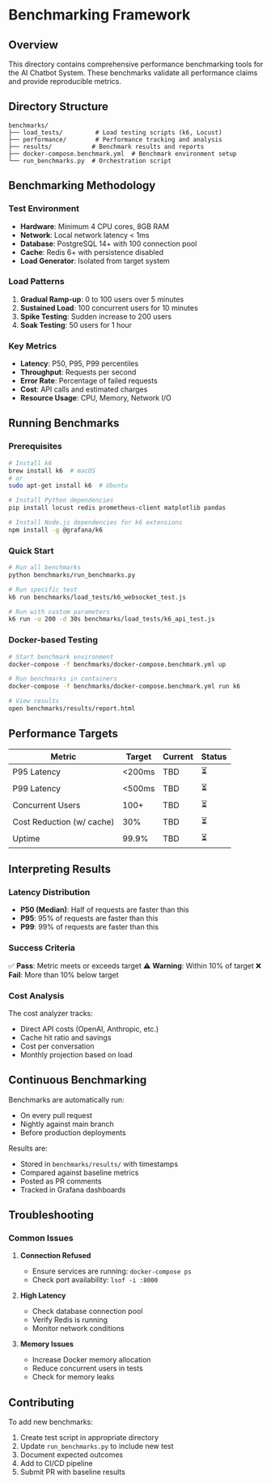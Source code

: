 # Benchmarking Framework

## Overview
This directory contains comprehensive performance benchmarking tools for the AI Chatbot System. These benchmarks validate all performance claims and provide reproducible metrics.

## Directory Structure
```
benchmarks/
├── load_tests/         # Load testing scripts (k6, Locust)
├── performance/        # Performance tracking and analysis
├── results/           # Benchmark results and reports
├── docker-compose.benchmark.yml  # Benchmark environment setup
└── run_benchmarks.py  # Orchestration script
```

## Benchmarking Methodology

### Test Environment
- **Hardware**: Minimum 4 CPU cores, 8GB RAM
- **Network**: Local network latency < 1ms
- **Database**: PostgreSQL 14+ with 100 connection pool
- **Cache**: Redis 6+ with persistence disabled
- **Load Generator**: Isolated from target system

### Load Patterns
1. **Gradual Ramp-up**: 0 to 100 users over 5 minutes
2. **Sustained Load**: 100 concurrent users for 10 minutes
3. **Spike Testing**: Sudden increase to 200 users
4. **Soak Testing**: 50 users for 1 hour

### Key Metrics
- **Latency**: P50, P95, P99 percentiles
- **Throughput**: Requests per second
- **Error Rate**: Percentage of failed requests
- **Cost**: API calls and estimated charges
- **Resource Usage**: CPU, Memory, Network I/O

## Running Benchmarks

### Prerequisites
```bash
# Install k6
brew install k6  # macOS
# or
sudo apt-get install k6  # Ubuntu

# Install Python dependencies
pip install locust redis prometheus-client matplotlib pandas

# Install Node.js dependencies for k6 extensions
npm install -g @grafana/k6
```

### Quick Start
```bash
# Run all benchmarks
python benchmarks/run_benchmarks.py

# Run specific test
k6 run benchmarks/load_tests/k6_websocket_test.js

# Run with custom parameters
k6 run -u 200 -d 30s benchmarks/load_tests/k6_api_test.js
```

### Docker-based Testing
```bash
# Start benchmark environment
docker-compose -f benchmarks/docker-compose.benchmark.yml up

# Run benchmarks in containers
docker-compose -f benchmarks/docker-compose.benchmark.yml run k6

# View results
open benchmarks/results/report.html
```

## Performance Targets

| Metric | Target | Current | Status |
|--------|--------|---------|--------|
| P95 Latency | <200ms | TBD | ⏳ |
| P99 Latency | <500ms | TBD | ⏳ |
| Concurrent Users | 100+ | TBD | ⏳ |
| Cost Reduction (w/ cache) | 30% | TBD | ⏳ |
| Uptime | 99.9% | TBD | ⏳ |

## Interpreting Results

### Latency Distribution
- **P50 (Median)**: Half of requests are faster than this
- **P95**: 95% of requests are faster than this
- **P99**: 99% of requests are faster than this

### Success Criteria
✅ **Pass**: Metric meets or exceeds target
⚠️ **Warning**: Within 10% of target
❌ **Fail**: More than 10% below target

### Cost Analysis
The cost analyzer tracks:
- Direct API costs (OpenAI, Anthropic, etc.)
- Cache hit ratio and savings
- Cost per conversation
- Monthly projection based on load

## Continuous Benchmarking

Benchmarks are automatically run:
- On every pull request
- Nightly against main branch
- Before production deployments

Results are:
- Stored in `benchmarks/results/` with timestamps
- Compared against baseline metrics
- Posted as PR comments
- Tracked in Grafana dashboards

## Troubleshooting

### Common Issues

1. **Connection Refused**
   - Ensure services are running: `docker-compose ps`
   - Check port availability: `lsof -i :8000`

2. **High Latency**
   - Check database connection pool
   - Verify Redis is running
   - Monitor network conditions

3. **Memory Issues**
   - Increase Docker memory allocation
   - Reduce concurrent users in tests
   - Check for memory leaks

## Contributing

To add new benchmarks:
1. Create test script in appropriate directory
2. Update `run_benchmarks.py` to include new test
3. Document expected outcomes
4. Add to CI/CD pipeline
5. Submit PR with baseline results